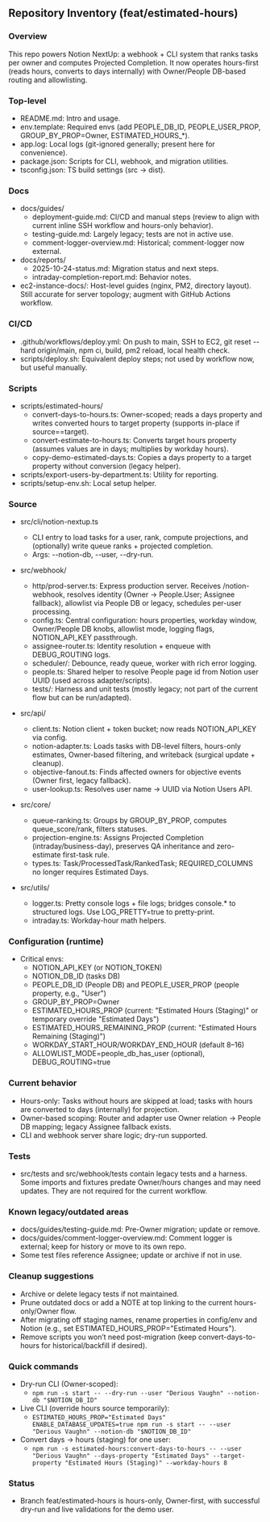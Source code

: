 ## Repository Inventory (feat/estimated-hours)

### Overview
This repo powers Notion NextUp: a webhook + CLI system that ranks tasks per owner and computes Projected Completion. It now operates hours-first (reads hours, converts to days internally) with Owner/People DB-based routing and allowlisting.

### Top-level
- README.md: Intro and usage.
- env.template: Required envs (add PEOPLE_DB_ID, PEOPLE_USER_PROP, GROUP_BY_PROP=Owner, ESTIMATED_HOURS_*).
- app.log: Local logs (git-ignored generally; present here for convenience).
- package.json: Scripts for CLI, webhook, and migration utilities.
- tsconfig.json: TS build settings (src → dist).

### Docs
- docs/guides/
  - deployment-guide.md: CI/CD and manual steps (review to align with current inline SSH workflow and hours-only behavior).
  - testing-guide.md: Largely legacy; tests are not in active use.
  - comment-logger-overview.md: Historical; comment-logger now external.
- docs/reports/
  - 2025-10-24-status.md: Migration status and next steps.
  - intraday-completion-report.md: Behavior notes.
- ec2-instance-docs/: Host-level guides (nginx, PM2, directory layout). Still accurate for server topology; augment with GitHub Actions workflow.

### CI/CD
- .github/workflows/deploy.yml: On push to main, SSH to EC2, git reset --hard origin/main, npm ci, build, pm2 reload, local health check.
- scripts/deploy.sh: Equivalent deploy steps; not used by workflow now, but useful manually.

### Scripts
- scripts/estimated-hours/
  - convert-days-to-hours.ts: Owner-scoped; reads a days property and writes converted hours to target property (supports in-place if source==target).
  - convert-estimate-to-hours.ts: Converts target hours property (assumes values are in days; multiplies by workday hours).
  - copy-demo-estimated-days.ts: Copies a days property to a target property without conversion (legacy helper).
- scripts/export-users-by-department.ts: Utility for reporting.
- scripts/setup-env.sh: Local setup helper.

### Source
- src/cli/notion-nextup.ts
  - CLI entry to load tasks for a user, rank, compute projections, and (optionally) write queue ranks + projected completion.
  - Args: --notion-db, --user, --dry-run.

- src/webhook/
  - http/prod-server.ts: Express production server. Receives /notion-webhook, resolves identity (Owner → People.User; Assignee fallback), allowlist via People DB or legacy, schedules per-user processing.
  - config.ts: Central configuration: hours properties, workday window, Owner/People DB knobs, allowlist mode, logging flags, NOTION_API_KEY passthrough.
  - assignee-router.ts: Identity resolution + enqueue with DEBUG_ROUTING logs.
  - scheduler/: Debounce, ready queue, worker with rich error logging.
  - people.ts: Shared helper to resolve People page id from Notion user UUID (used across adapter/scripts).
  - tests/: Harness and unit tests (mostly legacy; not part of the current flow but can be run/adapted).

- src/api/
  - client.ts: Notion client + token bucket; now reads NOTION_API_KEY via config.
  - notion-adapter.ts: Loads tasks with DB-level filters, hours-only estimates, Owner-based filtering, and writeback (surgical update + cleanup).
  - objective-fanout.ts: Finds affected owners for objective events (Owner first, legacy fallback).
  - user-lookup.ts: Resolves user name → UUID via Notion Users API.

- src/core/
  - queue-ranking.ts: Groups by GROUP_BY_PROP, computes queue_score/rank, filters statuses.
  - projection-engine.ts: Assigns Projected Completion (intraday/business-day), preserves QA inheritance and zero-estimate first-task rule.
  - types.ts: Task/ProcessedTask/RankedTask; REQUIRED_COLUMNS no longer requires Estimated Days.

- src/utils/
  - logger.ts: Pretty console logs + file logs; bridges console.* to structured logs. Use LOG_PRETTY=true to pretty-print.
  - intraday.ts: Workday-hour math helpers.

### Configuration (runtime)
- Critical envs:
  - NOTION_API_KEY (or NOTION_TOKEN)
  - NOTION_DB_ID (tasks DB)
  - PEOPLE_DB_ID (People DB) and PEOPLE_USER_PROP (people property, e.g., "User")
  - GROUP_BY_PROP=Owner
  - ESTIMATED_HOURS_PROP (current: "Estimated Hours (Staging)" or temporary override "Estimated Days")
  - ESTIMATED_HOURS_REMAINING_PROP (current: "Estimated Hours Remaining (Staging)")
  - WORKDAY_START_HOUR/WORKDAY_END_HOUR (default 8–16)
  - ALLOWLIST_MODE=people_db_has_user (optional), DEBUG_ROUTING=true

### Current behavior
- Hours-only: Tasks without hours are skipped at load; tasks with hours are converted to days (internally) for projection.
- Owner-based scoping: Router and adapter use Owner relation → People DB mapping; legacy Assignee fallback exists.
- CLI and webhook server share logic; dry-run supported.

### Tests
- src/tests and src/webhook/tests contain legacy tests and a harness. Some imports and fixtures predate Owner/hours changes and may need updates. They are not required for the current workflow.

### Known legacy/outdated areas
- docs/guides/testing-guide.md: Pre-Owner migration; update or remove.
- docs/guides/comment-logger-overview.md: Comment logger is external; keep for history or move to its own repo.
- Some test files reference Assignee; update or archive if not in use.

### Cleanup suggestions
- Archive or delete legacy tests if not maintained.
- Prune outdated docs or add a NOTE at top linking to the current hours-only/Owner flow.
- After migrating off staging names, rename properties in config/env and Notion (e.g., set ESTIMATED_HOURS_PROP="Estimated Hours").
- Remove scripts you won’t need post-migration (keep convert-days-to-hours for historical/backfill if desired).

### Quick commands
- Dry-run CLI (Owner-scoped):
  - `npm run -s start -- --dry-run --user "Derious Vaughn" --notion-db "$NOTION_DB_ID"`
- Live CLI (override hours source temporarily):
  - `ESTIMATED_HOURS_PROP="Estimated Days" ENABLE_DATABASE_UPDATES=true npm run -s start -- --user "Derious Vaughn" --notion-db "$NOTION_DB_ID"`
- Convert days → hours (staging) for one user:
  - `npm run -s estimated-hours:convert-days-to-hours -- --user "Derious Vaughn" --days-property "Estimated Days" --target-property "Estimated Hours (Staging)" --workday-hours 8`

### Status
- Branch feat/estimated-hours is hours-only, Owner-first, with successful dry-run and live validations for the demo user.


